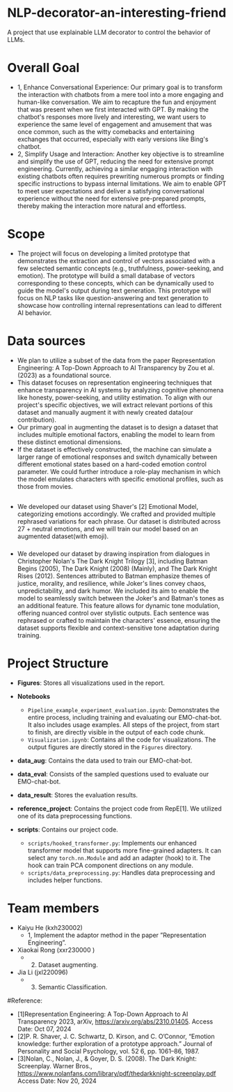 # NLP-decorator-an-interesting-friend
A project that use explainable LLM decorator to control the behavior of LLMs.

# Overall Goal
- 1, Enhance Conversational Experience: Our primary goal is to transform the interaction with chatbots from a mere tool into a more engaging and human-like conversation. We aim to recapture the fun and enjoyment that was present when we first interacted with GPT. By making the chatbot's responses more lively and interesting, we want users to experience the same level of engagement and amusement that was once common, such as the witty comebacks and entertaining exchanges that occurred, especially with early versions like Bing's chatbot.
- 2, Simplify Usage and Interaction: Another key objective is to streamline and simplify the use of GPT, reducing the need for extensive prompt engineering. Currently, achieving a similar engaging interaction with existing chatbots often requires prewriting numerous prompts or finding specific instructions to bypass internal limitations. We aim to enable GPT to meet user expectations and deliver a satisfying conversational experience without the need for extensive pre-prepared prompts, thereby making the interaction more natural and effortless.

# Scope
- The project will focus on developing a limited prototype that demonstrates the extraction and control of vectors associated with a few selected semantic concepts (e.g., truthfulness, power-seeking, and emotion). The prototype will build a small database of vectors corresponding to these concepts, which can be dynamically used to guide the model's output during text generation. This prototype will focus on NLP tasks like question-answering and text generation to showcase how controlling internal representations can lead to different AI behavior.

# Data sources
- We plan to utilize a subset of the data from the paper Representation Engineering: A Top-Down Approach to AI Transparency by Zou et al. (2023) as a foundational source.
- This dataset focuses on representation engineering techniques that enhance transparency in AI systems by analyzing cognitive phenomena like honesty, power-seeking, and utility estimation. To align with our project's specific objectives, we will extract relevant portions of this dataset and manually augment it with newly created data(our contribution). 
- Our primary goal in augmenting the dataset is to design a dataset that includes multiple emotional factors, enabling the model to learn from these distinct emotional dimensions.
- If the dataset is effectively constructed, the machine can simulate a larger range of emotional responses and switch dynamically between different emotional states based on a hard-coded emotion control parameter.
We could further introduce a role-play mechanism in which the model emulates characters with specific emotional profiles, such as those from movies.
##
### 
- We developed our dataset using Shaver's [2] Emotional Model, categorizing emotions accordingly. We crafted and provided multiple rephrased variations for each phrase. Our dataset is distributed across 27 + neutral emotions, and we will train our model based on an augmented dataset(with emoji).
###
- We developed our dataset by drawing inspiration from dialogues in Christopher Nolan's The Dark Knight Trilogy [3], including Batman Begins (2005), The Dark Knight (2008) (Mainly), and The Dark Knight Rises (2012). Sentences attributed to Batman emphasize themes of justice, morality, and resilience, while Joker's lines convey chaos, unpredictability, and dark humor. We included its aim to enable the model to seamlessly switch between the Joker's and Batman's tones as an additional feature. This feature allows for dynamic tone modulation, offering nuanced control over stylistic outputs. Each sentence was rephrased or crafted to maintain the characters' essence, ensuring the dataset supports flexible and context-sensitive tone adaptation during training.

# Project Structure

- **Figures**: Stores all visualizations used in the report.

- **Notebooks**
  - `Pipeline_example_experiment_evaluation.ipynb`: Demonstrates the entire process, including training and evaluating our EMO-chat-bot. It also includes usage examples. All steps of the project, from start to finish, are directly visible in the output of each code chunk.
  - `Visualization.ipynb`: Contains all the code for visualizations. The output figures are directly stored in the `Figures` directory.

- **data_aug**: Contains the data used to train our EMO-chat-bot.

- **data_eval**: Consists of the sampled questions used to evaluate our EMO-chat-bot.

- **data_result**: Stores the evaluation results.

- **reference_project**: Contains the project code from RepE[1]. We utilized one of its data preprocessing functions.

- **scripts**: Contains our project code.
  - `scripts/hooked_transformer.py`: Implements our enhanced transformer model that supports more fine-grained adapters. It can select any `torch.nn.Module` and add an adapter (hook) to it. The hook can train PCA component directions on any module.
  - `scripts/data_preprocessing.py`: Handles data preprocessing and includes helper functions.


# Team members
- Kaiyu He (kxh230002)
    - 1, Implement the adaptor method in the paper ”Representation Engineering”.
- Xiaokai Rong (xxr230000 )
    - 2. Dataset augmenting.
- Jia Li (jxl220096)
    - 3. Semantic Classification.

#Reference:
- [1]Representation Engineering: A Top-Down Approach to AI Transparency 2023, arXiv, https://arxiv.org/abs/2310.01405. Access Date: Oct 07, 2024
- [2]P. R. Shaver, J. C. Schwartz, D. Kirson, and C. O’Connor, “Emotion knowledge: further exploration of a prototype approach.” Journal of Personality and Social Psychology, vol. 52 6, pp. 1061–86, 1987.
- [3]Nolan, C., Nolan, J., & Goyer, D. S. (2008). The Dark Knight: Screenplay. Warner Bros., https://www.nolanfans.com/library/pdf/thedarkknight-screenplay.pdf Access Date: Nov 20, 2024

